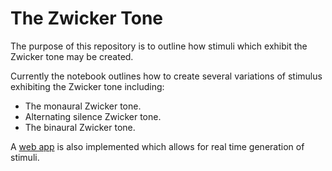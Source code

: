# The Zwicker Tone
The purpose of this repository is to outline how stimuli which exhibit the Zwicker tone may be created. 

Currently the notebook outlines how to create several variations of stimulus exhibiting the Zwicker tone including:
- The monaural Zwicker tone.
- Alternating silence Zwicker tone.
- The binaural Zwicker tone.

A [web app](https://github.com/JKilgallen/zwicker_tone) is also implemented which allows for real time generation of stimuli.